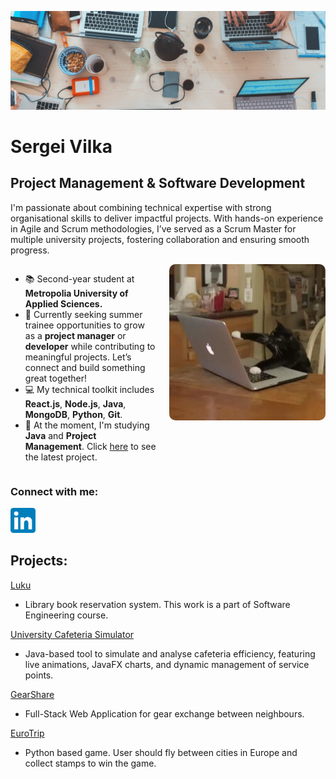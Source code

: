 ![Project Management and Development ](https://github.com/S-Vilka/S-Vilka/blob/main/github_header.jpg)

<h1>Sergei Vilka</h1>
<h2>Project Management & Software Development</h2>
<p>
  I'm passionate about combining technical expertise with strong organisational skills to deliver impactful projects. With hands-on experience in Agile and Scrum methodologies, I’ve served as a Scrum Master for multiple university projects, fostering collaboration and ensuring smooth progress.
</p>

<div style="display: flex; align-items: flex-start; gap: 20px;">
  <div style="flex: 1;">
    <ul>
      <li>📚 Second-year student at <strong>Metropolia University of Applied Sciences.</strong></li>
      <li>🔭 Currently seeking summer trainee opportunities to grow as a <strong>project manager</strong> or <strong>developer</strong> while contributing to meaningful projects. Let’s connect and build something great together!</li>
      <li>💻 My technical toolkit includes <strong>React.js</strong>, <strong>Node.js</strong>, <strong>Java</strong>, <strong>MongoDB</strong>, <strong>Python</strong>, <strong>Git</strong>.</li>
      <li>🌱 At the moment, I'm studying <strong>Java</strong> and <strong>Project Management</strong>. Click <a href="https://github.com/S-Vilka/Luku">here</a> to see the latest project.</li>
    </ul>
  </div>
  <div>
    <img src="https://github.com/S-Vilka/S-Vilka/blob/main/4SdB78W.gif" alt="Cat-Image" style="width: 250px; height: auto; border-radius: 10px;">
  </div>
</div>

### Connect with me: 
[<img src='https://github.com/S-Vilka/S-Vilka/blob/main/LinkedIn_icon.svg.png' alt='linkedin' height='40'>](https://www.linkedin.com/in/https://www.linkedin.com/in/sergei-vilka//)  


## Projects: 

[Luku](https://github.com/S-Vilka/Luku)

- Library book reservation system. This work is a part of Software Engineering course. 

[University Cafeteria Simulator](https://github.com/MahnoorFatima02/Cafeteria_Simulator)

- Java-based tool to simulate and analyse cafeteria efficiency, featuring live animations, JavaFX charts, and dynamic management of service points.

[GearShare](https://github.com/S-Vilka/GearShare)

- Full-Stack Web Application for gear exchange between neighbours. 

[EuroTrip](https://github.com/S-Vilka/EuroTrip)

- Python based game. User should fly between cities in Europe and collect stamps to win the game. 



<!--
**S-Vilka/S-Vilka** is a ✨ _special_ ✨ repository because its `README.md` (this file) appears on your GitHub profile.

Here are some ideas to get you started:

- 🔭 I’m currently working on ...
- 🌱 I’m currently learning ...
- 👯 I’m looking to collaborate on ...
- 🤔 I’m looking for help with ...
- 💬 Ask me about ...
- 📫 How to reach me: ...
- 😄 Pronouns: ...
- ⚡ Fun fact: ...
-->
